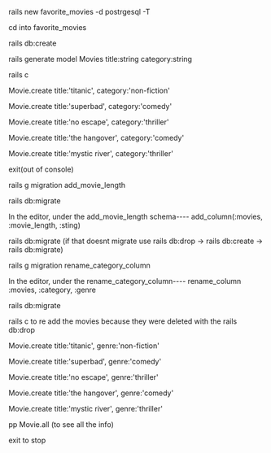 rails new favorite_movies -d postrgesql -T

cd into favorite_movies

rails db:create

rails generate model Movies title:string category:string

rails c

Movie.create title:'titanic', category:'non-fiction'

Movie.create title:'superbad', category:'comedy'

Movie.create title:'no escape', category:'thriller'

Movie.create title:'the hangover', category:'comedy'

Movie.create title:'mystic river', category:'thriller'

exit(out of console)

rails g migration add_movie_length

rails db:migrate

In the editor, under the add_movie_length schema---- add_column(:movies, :movie_length, :sting)

rails db:migrate (if that doesnt migrate use rails db:drop -> rails db:create -> rails db:migrate)

rails g migration rename_category_column

In the editor, under the rename_category_column---- rename_column :movies, :category, :genre

rails db:migrate

rails c to re add the movies because they were deleted with the rails db:drop

Movie.create title:'titanic', genre:'non-fiction'

Movie.create title:'superbad', genre:'comedy'

Movie.create title:'no escape', genre:'thriller'

Movie.create title:'the hangover', genre:'comedy'

Movie.create title:'mystic river', genre:'thriller'

pp Movie.all (to see all the info)

exit to stop
